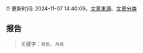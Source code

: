 :alarm_clock: 更新时间: 2024-11-07 14:40:09。[文章来源](/README.md)、[文章分类](/TAGS.md)

## 报告


> 关键字：`报告`、`月报`



